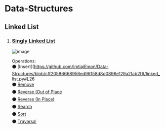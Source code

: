 # Data-Structures

## Linked List
  1. ### [Singly Linked List](https://github.com/ImtiajEmon/Data-Structures/blob/main/linked_list.py)
     ![image](https://github.com/ImtiajEmon/Data-Structures/assets/73237316/fed48cec-09b9-4ae4-b7f0-e5a96bc7420c)

     Operations: <br />
       ⚫ [Insert](https://github.com/ImtiajEmon/Data-Structures/blob/cff20586668956ed96158d8d0898e129a2fab2f6/linked_list.py#L26  
       ⚫ [Remove](https://github.com/ImtiajEmon/Data-Structures/blob/cff20586668956ed96158d8d0898e129a2fab2f6/linked_list.py#L59)  
       ⚫ [Reverse (Out of Place](https://github.com/ImtiajEmon/Data-Structures/blob/cff20586668956ed96158d8d0898e129a2fab2f6/linked_list.py#L89)  
       ⚫ [Reverse (In Place)](https://github.com/ImtiajEmon/Data-Structures/blob/cff20586668956ed96158d8d0898e129a2fab2f6/linked_list.py#L107)  
       ⚫ [Search](https://github.com/ImtiajEmon/Data-Structures/blob/cff20586668956ed96158d8d0898e129a2fab2f6/linked_list.py#L120)  
       ⚫ [Sort](https://github.com/ImtiajEmon/Data-Structures/blob/cff20586668956ed96158d8d0898e129a2fab2f6/linked_list.py#L133)  
       ⚫ [Travarsal](https://github.com/ImtiajEmon/Data-Structures/blob/cff20586668956ed96158d8d0898e129a2fab2f6/linked_list.py#L150)  
